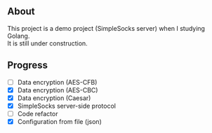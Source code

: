 ## About   
This project is a demo project (SimpleSocks server) when I studying Golang.    
It is still under construction.  

## Progress

+ [ ] Data encryption   (AES-CFB)
+ [x] Data encryption   (AES-CBC)
+ [x] Data encryption   (Caesar)
+ [x] SimpleSocks server-side protocol    
+ [ ] Code refactor  
+ [x] Configuration from file (json)
